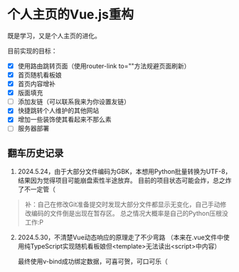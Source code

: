 # 个人主页的Vue.js重构

既是学习，又是个人主页的进化。

目前实现的目标：
- [x] 使用路由跳转页面（使用router-link to=""方法规避页面刷新）
- [x] 首页随机看板娘
- [x] 首页内容增补
- [x] 版面填充
- [ ] 添加友链（可以联系我来为你设置友链）
- [x] 快捷跳转个人维护的其他网站
- [x] 增加一些装饰使其看起来不那么素
- [ ] 服务器部署

## 翻车历史记录

1. 2024.5.24，由于大部分文件编码为GBK，本想用Python批量转换为UTF-8，结果因为觉得项目可能崩盘索性半途放弃。
  目前的项目状态可能会炸，总之炸了不一定管（
  
  > 补：自己在修改Git准备提交时发现大部分文件都显示无变化，自己手动修改编码的文件倒是出现在暂存区。
  总之情况大概率是自己的Python压根没工作:P

2. 2024.5.30，不清楚Vue动态响应的原理走了不少弯路
  （本来在.vue文件中使用纯TypeScript实现随机看板娘但\<template>无法读出\<script>中内容）

    最终使用v-bind成功绑定数据，可喜可贺，可口可乐（
